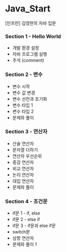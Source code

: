 # Java_Start
[인프런] 김영한의 자바 입문

### Section 1 - Hello World

- 개발 환경 설정
- 자바 프로그램 실행
- 주석 (comment)

### Section 2 - 변수

- 변수 시작
- 변수 값 변경
- 변수 선언과 초기화
- 변수 타입 1
- 변수 타입 2
- 문제와 풀이

### Section 3 - 연산자

- 산술 연산자
- 문자열 더하기
- 연산자 우선순위
- 증감 연산자
- 비교 연산자
- 논리 연산자
- 대입 연산자
- 문제와 풀이

### Section 4 - 조건문

- if문 1 - if, else
- if문 2 - else if
- if문 3 - if문과 else if문
- switch문
- 삼항 연산자
- 문제와 풀이 1